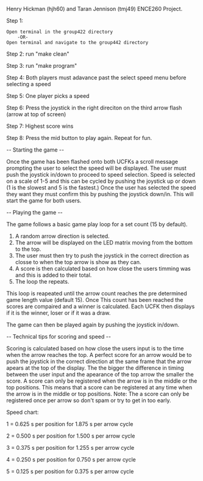 Henry Hickman (hjh60) and Taran Jennison (tmj49) ENCE260 Project.

Step 1: 

    Open terminal in the group422 directory
        -OR-
    Open terminal and navigate to the group442 directory
        
Step 2: run "make clean"

Step 3: run "make program"

Step 4: Both players must adavance past the select speed menu before selecting a speed

Step 5: One player picks a speed

Step 6: Press the  joystick in the right direciton on the third arrow flash (arrow at top of screen)

Step 7: Highest score wins

Step 8: Press the mid button to play again. Repeat for fun. 


-- Starting the game --

Once the game has been flashed onto both UCFKs a scroll message prompting the user to select the speed will be displayed.
The user must push the joystick in/down to proceed to speed selection.
Speed is selected on a scale of 1-5 and this can be cycled by pushing the joystick up or down (1 is the slowest and 5 is the fastest.)
Once the user has selected the speed they want they must confirm this by pushing the joystick down/in.
This will start the game for both users.

-- Playing the game --

The game follows a basic game play loop for a set count (15 by default).
1) A random arrow direction is selected.
2) The arrow will be displayed on the LED matrix moving from the bottom to the top.
3) The user must then try to push the joystick in the correct direction as closse to when the top arrow is show as they can.
4) A score is then calculated based on how close the users timming was and this is added to their total.
5) The loop the repeats.

This loop is reapeated until the arrow count reaches the pre determined game length value (default 15).
Once This count has been reached the scores are compaired and a winner is calculated.
Each UCFK then displays if it is the winner, loser or if it was a draw.

The game can then be played again by pushing the joystick in/down.

-- Technical tips for scoring and speed --

Scoring is calculated based on how close the users input is to the time when the arrow reaches the top.
A perfect score for an arrow would be to push the joystick in the correct direction at the same frame that the arrow apears at the top of the display.
The the bigger the difference in timing between the user input and the apearance of the top arrow the smaller the score.
A score can only be registered when the arrow is in the middle or the top positions.
    This means that a score can be registered at any time when the arrow is in the middle or top positions.
    Note: The a score can only be registered once per arrow so don't spam or try to get in too early.
    
Speed chart:

1 = 0.625 s per position for 1.875 s per arrow cycle

2 = 0.500 s per position for 1.500 s per arrow cycle

3 = 0.375 s per position for 1.255 s per arrow cycle

4 = 0.250 s per position for 0.750 s per arrow cycle

5 = 0.125 s per position for 0.375 s per arrow cycle